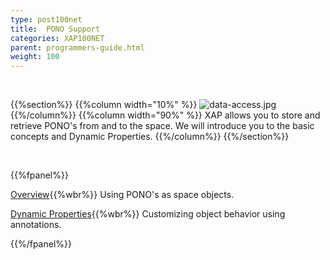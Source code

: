 ```yaml
---
type: post100net
title:  PONO Support
categories: XAP100NET
parent: programmers-guide.html
weight: 100
---
```


<br>

{{%section%}}
{{%column width="10%" %}}
![data-access.jpg](/attachment_files/subject/data-access.png)
{{%/column%}}
{{%column width="90%" %}}
XAP allows you to store and retrieve PONO's from and to the space. We will introduce you to the basic concepts and Dynamic Properties.
{{%/column%}}
{{%/section%}}

<br>

{{%fpanel%}}

[Overview](./poco-entries.html){{%wbr%}}
Using PONO's as space objects.

[Dynamic Properties](./poco-dynamic-properties.html){{%wbr%}}
Customizing object behavior using annotations.

{{%/fpanel%}}





